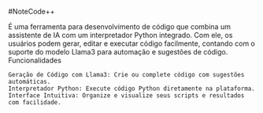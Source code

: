 #NoteCode++

É uma ferramenta para desenvolvimento de código que combina um assistente de IA com um interpretador Python integrado. Com ele, os usuários podem gerar, editar e executar código facilmente, contando com o suporte do modelo Llama3 para automação e sugestões de código.
Funcionalidades

    Geração de Código com Llama3: Crie ou complete código com sugestões automáticas.
    Interpretador Python: Execute código Python diretamente na plataforma.
    Interface Intuitiva: Organize e visualize seus scripts e resultados com facilidade.
